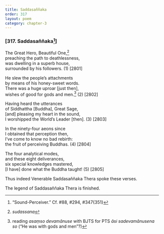 ```yaml
---
title: Saddasaññaka
order: 317
layout: poem
category: chapter-3
---
```


### \[317. Saddasaññaka[^1]\]

The Great Hero, Beautiful One,[^2]  
preaching the path to deathlessness,  
was dwelling in a superb house,  
surrounded by his followers. (1) \[2801\]

He slew the people’s attachments  
by means of his honey-sweet words.  
There was a huge uproar \[just then\],  
wishes of good for gods and men.[^3] (2) \[2802\]

Having heard the utterances  
of Siddhattha \[Buddha\], Great Sage,  
\[and\] pleasing my heart in the sound,  
I worshipped the World’s Leader \[then\]. (3) \[2803\]

In the ninety-four aeons since  
I obtained that perception then,  
I’ve come to know no bad rebirth:  
the fruit of perceiving Buddhas. (4) \[2804\]

The four analytical modes,  
and these eight deliverances,  
six special knowledges mastered,  
\[I have\] done what the Buddha taught! (5) \[2805\]

Thus indeed Venerable Saddasaññaka Thera spoke these verses.

The legend of Saddasaññaka Thera is finished.

[^1]: “Sound-Perceiver.” Cf. \#88, \#294, \#347{351}

[^2]: *sudassana*

[^3]: reading *asaṃso devamānuse* with BJTS for PTS *āsi sadevamānusena so* (“He was with gods and men”?)
